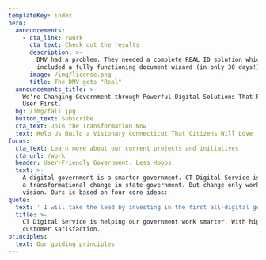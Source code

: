 ```yaml
---
templateKey: index
hero:
  announcements:
    - cta_link: /work
      cta_text: Check out the results
      description: >-
        DMV had a problem. They needed a complete REAL ID solution which
        included a fully functioning document wizard (in only 30 days!)
      image: /img/license.png
      title: The DMV gets "Real"
  announcements_title: >-
    We're Changing Government through Powerful Digital Solutions That Put the
    User First.
  bg: /img/fall.jpg
  button_text: Subscribe
  cta_text: Join the Transformation Now
  text: Help Us Build a Visionary Connecticut That Citizens Will Love
focus:
  cta_text: Learn more about our current projects and initiatives
  cta_url: /work
  header: User-Friendly Government. Less Hoops
  text: >-
    A digital government is a smarter government. CT Digital Service is leading
    a transformational change in state government. But change only works with
    vision. Ours is based on four core ideas: 
quote:
  text: ' I will take the lead by investing in the first all-digital government, and reverse engineer every transaction from the taxpayer’s shoes. The entry point to Connecticut will be through its digital front door, a one-stop-shop for everything current and prospective citizens need from their government. We will be online, not in line. It won’t be done overnight, but let’s start today.'
  title: >-
    CT Digital Service is helping our government work smarter. With higher
    customer satisfaction.
principles:
  text: Our guiding principles
---
```


